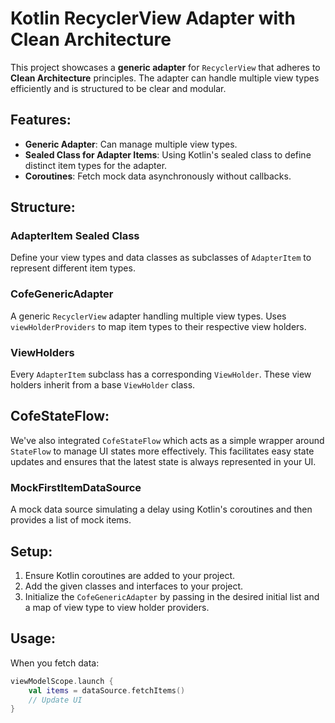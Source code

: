 # Kotlin RecyclerView Adapter with Clean Architecture

This project showcases a **generic adapter** for `RecyclerView` that adheres to **Clean Architecture** principles. The adapter can handle multiple view types efficiently and is structured to be clear and modular.

## Features:
- **Generic Adapter**: Can manage multiple view types.
- **Sealed Class for Adapter Items**: Using Kotlin's sealed class to define distinct item types for the adapter.
- **Coroutines**: Fetch mock data asynchronously without callbacks.

## Structure:

### AdapterItem Sealed Class
Define your view types and data classes as subclasses of `AdapterItem` to represent different item types.

### CofeGenericAdapter
A generic `RecyclerView` adapter handling multiple view types. Uses `viewHolderProviders` to map item types to their respective view holders.

### ViewHolders
Every `AdapterItem` subclass has a corresponding `ViewHolder`. These view holders inherit from a base `ViewHolder` class.

## CofeStateFlow:
We've also integrated `CofeStateFlow` which acts as a simple wrapper around `StateFlow` to manage UI states more effectively. This facilitates easy state updates and ensures that the latest state is always represented in your UI.

### MockFirstItemDataSource
A mock data source simulating a delay using Kotlin's coroutines and then provides a list of mock items.

## Setup:
1. Ensure Kotlin coroutines are added to your project.
2. Add the given classes and interfaces to your project.
3. Initialize the `CofeGenericAdapter` by passing in the desired initial list and a map of view type to view holder providers.

## Usage:
When you fetch data:
```kotlin
viewModelScope.launch {
    val items = dataSource.fetchItems()
    // Update UI
}
